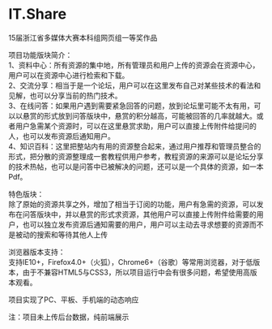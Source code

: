 # IT.Share
15届浙江省多媒体大赛本科组网页组一等奖作品


项目功能版块简介：<br>
1、资料中心：所有资源的集中地，所有管理员和用户上传的资源会在资源中心，用户可以在资源中心进行检索和下载。<br>
2、交流分享：相当于是一个论坛，用户可以在这里发布自己对某些技术的看法和见解，也可以分享当前的热门技术。<br>
3、在线问答：如果用户遇到需要紧急回答的问题，放到论坛里可能不太有用，可以以悬赏的形式放到问答版块中，悬赏的积分越高，可能被回答的几率就越大。或者用户急需某个资源时，可以在这里悬赏求助，用户可以直接上传附件给提问的人，也可以发布资源后通知用户。<br>
4、知识百科：这里把整站内有用的资源整合起来，通过用户推荐和管理员整合的形式，把分散的资源整理成一套教程供用户参考，教程资源的来源可以是论坛分享的技术热帖，也可以是问答中已被解决的问题，还可以是一个具体的资源，如一本Pdf。

特色版块：<br>
除了原始的资源共享之外，增加了相当于订阅的功能，用户有急需的资源，可以发布在问答版块中，并以悬赏的形式求资源，其他用户可以直接上传附件给需要的用户，也可以独立发布资源后通知需要的用户，用户可以主动去寻求想要的资源而不是被动的搜索和等待其他人上传

浏览器版本支持：<br>
支持IE10+，Firefox4.0+（火狐），Chrome6+（谷歌）等常用浏览器，对于低版本，由于不兼容HTML5与CSS3，所以项目运行中会有很多问题，希望使用高版本观看。

项目实现了PC、平板、手机端的动态响应

注：项目未上传后台数据，纯前端展示

